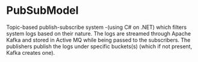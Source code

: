 # PubSubModel
Topic-based publish-subscribe system -(using C# on .NET) which filters system logs based on their nature. The logs are streamed through Apache Kafka and stored in Active MQ while being passed to the subscribers. The publishers publish the logs under specific buckets(s) (which if not present, Kafka creates one). 
